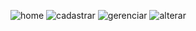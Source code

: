 ![home](https://github.com/user-attachments/assets/fe88051d-a46b-40ae-b35c-fa85fc2998fa)
![cadastrar](https://github.com/user-attachments/assets/d2ee481e-a4ed-4cd3-a8ab-d2ca98612257)
![gerenciar](https://github.com/user-attachments/assets/265d45af-4a0e-457a-a979-24150c962649)
![alterar](https://github.com/user-attachments/assets/42f94d04-8e35-4603-ab67-8efb48def6e6)

